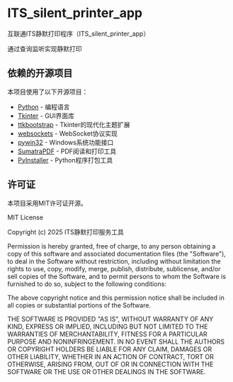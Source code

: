 # ITS_silent_printer_app
互联通ITS静默打印程序（ITS_silent_printer_app）

通过查询监听实现静默打印


## 依赖的开源项目

本项目使用了以下开源项目：

- [Python](https://www.python.org/) - 编程语言
- [Tkinter](https://docs.python.org/3/library/tkinter.html) - GUI界面库
- [ttkbootstrap](https://github.com/israel-dryer/ttkbootstrap) - Tkinter的现代化主题扩展
- [websockets](https://github.com/aaugustin/websockets) - WebSocket协议实现
- [pywin32](https://github.com/mhammond/pywin32) - Windows系统功能接口
- [SumatraPDF](https://www.sumatrapdfreader.org/) - PDF阅读和打印工具
- [PyInstaller](https://github.com/pyinstaller/pyinstaller) - Python程序打包工具

## 许可证

本项目采用MIT许可证开源。

MIT License

Copyright (c) 2025 ITS静默打印服务工具

Permission is hereby granted, free of charge, to any person obtaining a copy
of this software and associated documentation files (the "Software"), to deal
in the Software without restriction, including without limitation the rights
to use, copy, modify, merge, publish, distribute, sublicense, and/or sell
copies of the Software, and to permit persons to whom the Software is
furnished to do so, subject to the following conditions:

The above copyright notice and this permission notice shall be included in all
copies or substantial portions of the Software.

THE SOFTWARE IS PROVIDED "AS IS", WITHOUT WARRANTY OF ANY KIND, EXPRESS OR
IMPLIED, INCLUDING BUT NOT LIMITED TO THE WARRANTIES OF MERCHANTABILITY,
FITNESS FOR A PARTICULAR PURPOSE AND NONINFRINGEMENT. IN NO EVENT SHALL THE
AUTHORS OR COPYRIGHT HOLDERS BE LIABLE FOR ANY CLAIM, DAMAGES OR OTHER
LIABILITY, WHETHER IN AN ACTION OF CONTRACT, TORT OR OTHERWISE, ARISING FROM,
OUT OF OR IN CONNECTION WITH THE SOFTWARE OR THE USE OR OTHER DEALINGS IN THE
SOFTWARE.
